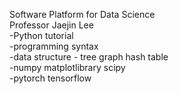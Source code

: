 Software Platform for Data Science \
Professor Jaejin Lee \
-Python tutorial \
-programming syntax \
-data structure - tree graph hash table \
-numpy matplotlibrary scipy \
-pytorch tensorflow
